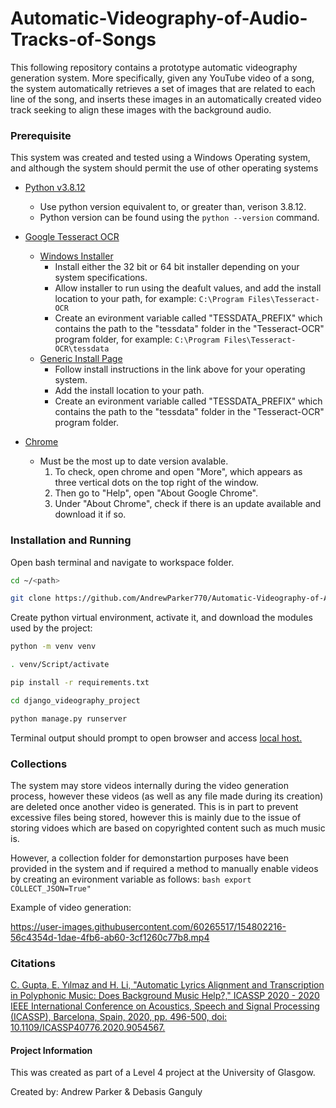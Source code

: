 # Automatic-Videography-of-Audio-Tracks-of-Songs

This following repository contains a prototype automatic videography generation system. More specifically, given any YouTube video of a song, the system automatically retrieves a set of images that are related to each line of the song, and inserts these images in an automatically created video track seeking to align these images with the background audio. 

### Prerequisite
This system was created and tested using a Windows Operating system, and although the system should permit the use of other operating systems 

* [Python v3.8.12](https://www.python.org/)
    * Use python version equivalent to, or greater than, verison 3.8.12.
    * Python version can be found using the ``` python --version ``` command.
* [Google Tesseract OCR](https://tesseract-ocr.github.io/tessdoc/Home.html)
    * [Windows Installer](https://github.com/UB-Mannheim/tesseract/wiki)
        * Install either the 32 bit or 64 bit installer depending on your system specifications.
        * Allow installer to run using the deafult values, and add the install location to your path, for example: ```C:\Program Files\Tesseract-OCR ```
        * Create an evironment variable called "TESSDATA_PREFIX" which contains the path to the "tessdata" folder in the "Tesseract-OCR" program folder, for example: ```C:\Program Files\Tesseract-OCR\tessdata```
    * [Generic Install Page](https://tesseract-ocr.github.io/tessdoc/Home.html)
        * Follow install instructions in the link above for your operating system.
        * Add the install location to your path.
        * Create an evironment variable called "TESSDATA_PREFIX" which contains the path to the "tessdata" folder in the "Tesseract-OCR" program folder.

* [Chrome](https://support.google.com/chrome/answer/95346?hl=en-GB&co=GENIE.Platform%3DDesktop)
    * Must be the most up to date version avalable.
        1. To check, open chrome and open "More", which appears as three vertical dots on the top right of the window.
        2. Then go to "Help", open "About Google Chrome".
        3. Under "About Chrome", check if there is an update available and download it if so.

### Installation and Running

Open bash terminal and navigate to workspace folder. 

```bash
cd ~/<path>
```
```bash
git clone https://github.com/AndrewParker770/Automatic-Videography-of-Audio-Tracks-of-Songs.git
```

Create python virtual environment, activate it, and download the modules used by the project:

```bash
python -m venv venv
```
```bash
. venv/Script/activate
```
```bash
pip install -r requirements.txt
```
```bash
cd django_videography_project
```
```bash
python manage.py runserver
```
Terminal output should prompt to open browser and access [local host.](http://127.0.0.1:8000/)


### Collections

The system may store videos internally during the video generation process, however these videos (as well as any file made during its creation) are deleted once another video is generated. This is in part to prevent excessive files being stored, however this is mainly due to the issue of storing vidoes which are based on copyrighted content such as much music is.

However, a collection folder for demonstartion purposes have been provided in the system and if required a method to manually enable videos by creating an evironment variable as follows:
```bash export COLLECT_JSON=True" ```

Example of video generation:

https://user-images.githubusercontent.com/60265517/154802216-56c4354d-1dae-4fb6-ab60-3cf1260c77b8.mp4


### Citations

[C. Gupta, E. Yılmaz and H. Li, "Automatic Lyrics Alignment and Transcription in Polyphonic Music: Does Background Music Help?," ICASSP 2020 - 2020 IEEE International Conference on Acoustics, Speech and Signal Processing (ICASSP), Barcelona, Spain, 2020, pp. 496-500, doi: 10.1109/ICASSP40776.2020.9054567.](https://ieeexplore.ieee.org/document/9054567)

#### Project Information

This was created as part of a Level 4 project at the University of Glasgow.

Created by: Andrew Parker & Debasis Ganguly

